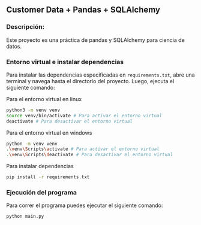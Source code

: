 ## Customer Data + Pandas + SQLAlchemy

### Descripción:

Este proyecto es una práctica de pandas y SQLAlchemy para ciencia de datos.

### Entorno virtual e instalar dependencias

Para instalar las dependencias especificadas en `requirements.txt`, abre una terminal y navega hasta el directorio del proyecto. Luego, ejecuta el siguiente comando:

Para el entorno virtual en linux
```bash
python3 -m venv venv
source venv/bin/activate # Para activar el entorno virtual
deactivate # Para desactivar el entorno virtual
```

Para el entorno virtual en windows
```bash
python -m venv venv
.\venv\Scripts\activate # Para activar el entorno virtual
.\venv\Scripts\deactivate # Para desactivar el entorno virtual
```

Para instalar dependencias
```bash
pip install -r requirements.txt
```

### Ejecución del programa

Para correr el programa puedes ejecutar el siguiente comando:
```bash
python main.py
```
